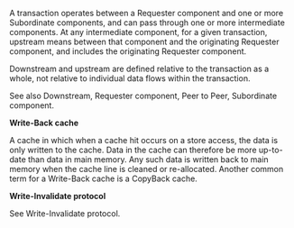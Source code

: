 A transaction operates between a Requester component and one or more Subordinate components, and can pass through one or more intermediate components. At any intermediate component, for a given transaction, upstream means between that component and the originating Requester component, and includes the originating Requester component.

Downstream and upstream are defined relative to the transaction as a whole, not relative to individual data flows within the transaction.

See also Downstream, Requester component, Peer to Peer, Subordinate component.

**Write-Back cache**

A cache in which when a cache hit occurs on a store access, the data is only written to the cache. Data in the cache can therefore be more up-to-date than data in main memory. Any such data is written back to main memory when the cache line is cleaned or re-allocated. Another common term for a Write-Back cache is a CopyBack cache.

**Write-Invalidate protocol**

See Write-Invalidate protocol.